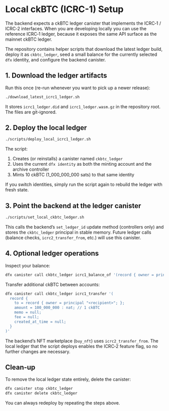 # Local ckBTC (ICRC-1) Setup

The backend expects a ckBTC ledger canister that implements the ICRC‑1 / ICRC‑2
interfaces. When you are developing locally you can use the reference ICRC‑1
ledger, because it exposes the same API surface as the mainnet ckBTC ledger.

The repository contains helper scripts that download the latest ledger build,
deploy it as `ckbtc_ledger`, seed a small balance for the currently selected
`dfx` identity, and configure the backend canister.

## 1. Download the ledger artifacts

Run this once (re-run whenever you want to pick up a newer release):

```bash
./download_latest_icrc1_ledger.sh
```

It stores `icrc1_ledger.did` and `icrc1_ledger.wasm.gz` in the repository root.
The files are git-ignored.

## 2. Deploy the local ledger

```bash
./scripts/deploy_local_icrc1_ledger.sh
```

The script:

1. Creates (or reinstalls) a canister named `ckbtc_ledger`
2. Uses the current `dfx identity` as both the minting account and the archive
   controller
3. Mints 10 ckBTC (1_000_000_000 sats) to that same identity

If you switch identities, simply run the script again to rebuild the ledger with
fresh state.

## 3. Point the backend at the ledger canister

```bash
./scripts/set_local_ckbtc_ledger.sh
```

This calls the backend’s `set_ledger_id` update method (controllers only) and
stores the `ckbtc_ledger` principal in stable memory. Future ledger calls (balance
checks, `icrc2_transfer_from`, etc.) will use this canister.

## 4. Optional ledger operations

Inspect your balance:

```bash
dfx canister call ckbtc_ledger icrc1_balance_of '(record { owner = principal "'$(dfx identity get-principal)'" })'
```

Transfer additional ckBTC between accounts:

```bash
dfx canister call ckbtc_ledger icrc1_transfer '(
  record {
    to = record { owner = principal "<recipient>"; };
    amount = 100_000_000 : nat; // 1 ckBTC
    memo = null;
    fee = null;
    created_at_time = null;
  }
)'
```

The backend’s NFT marketplace (`buy_nft`) uses `icrc2_transfer_from`. The local
ledger that the script deploys enables the ICRC‑2 feature flag, so no further
changes are necessary.

## Clean-up

To remove the local ledger state entirely, delete the canister:

```bash
dfx canister stop ckbtc_ledger
dfx canister delete ckbtc_ledger
```

You can always redeploy by repeating the steps above.
